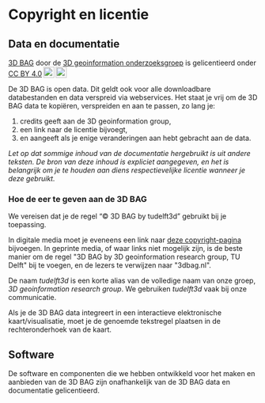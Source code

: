 # Copyright en licentie

## Data en documentatie

 <p xmlns:cc="http://creativecommons.org/ns#" xmlns:dct="http://purl.org/dc/terms/"><a property="dct:title" rel="cc:attributionURL" href="https://3dbag.nl">3D BAG</a> door de <a rel="cc:attributionURL dct:creator" property="cc:attributionName" href="https://3d.bk.tudelft.nl/">3D geoinformation onderzoeksgroep</a> is gelicentieerd onder <a href="http://creativecommons.org/licenses/by/4.0/?ref=chooser-v1" target="_blank" rel="license noopener noreferrer" style="display:inline-block;">CC BY 4.0<img style="height:22px!important;margin-left:3px;vertical-align:text-bottom;" src="https://mirrors.creativecommons.org/presskit/icons/cc.svg?ref=chooser-v1"><img style="height:22px!important;margin-left:3px;vertical-align:text-bottom;" src="https://mirrors.creativecommons.org/presskit/icons/by.svg?ref=chooser-v1"></a></p> 

De 3D BAG is open data. Dit geldt ook voor alle downloadbare databestanden en data verspreid via webservices. Het staat je vrij om de 3D BAG data te kopiëren, verspreiden en aan te passen, zo lang je:

1. credits geeft aan de 3D geoinformation group,
2. een link naar de licentie bijvoegt,
3. en aangeeft als je enige veranderingen aan hebt gebracht aan de data.

*Let op dat sommige inhoud van de documentatie hergebruikt is uit andere teksten. De bron van deze inhoud is expliciet aangegeven, en het is belangrijk om je te houden aan diens respectievelijke licentie wanneer je deze gebruikt.*

### Hoe de eer te geven aan de 3D BAG

We vereisen dat je de regel “© 3D BAG by tudelft3d” gebruikt bij je toepassing.

In digitale media moet je eveneens een link naar [deze copyright-pagina](https://docs.3dbag.nl/en/copyright) bijvoegen. In geprinte media, of waar links niet mogelijk zijn, is de beste manier om de regel "3D BAG by 3D geoinformation research group, TU Delft" bij te voegen, en de lezers te verwijzen naar "3dbag.nl".

De naam *tudelft3d* is een korte alias van de volledige naam van onze groep, *3D geoinformation research group*. We gebruiken *tudelft3d* vaak bij onze communicatie.

Als je de 3D BAG data integreert in een interactieve elektronische kaart/visualisatie, moet je de genoemde tekstregel plaatsen in de rechteronderhoek van de kaart.

## Software

De software en componenten die we hebben ontwikkeld voor het maken en aanbieden van de 3D BAG zijn onafhankelijk van de 3D BAG data en documentatie gelicentieerd.
